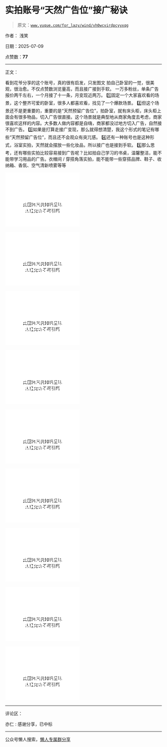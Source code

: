 # 实拍账号“天然广告位”接广秘诀

> 原文：[`www.yuque.com/for_lazy/wind/vh0wcvirdpcyyxqg`](https://www.yuque.com/for_lazy/wind/vh0wcvirdpcyyxqg)

作者： 浅笑

日期：2025-07-09

点赞数：**77**

* * *

正文：

看到花爷分享的这个账号，真的很有启发，只发图文 拍自己卧室的一觉，很美观，很治愈。不仅点赞数浏览量高，而且接广接到手软。
一万多粉丝，单条广告报价两千左右，一个月接了十一条，月变现近两万。 1️⃣固定一个大家喜欢看的场景，这个整齐可爱的卧室，很多人都喜欢看，找见了一个爆款场景。 2️⃣但这个场景还不是更重要的，重要的是“天然预留广告位”，拍卧室，就有床头柜，床头柜上面会有很多物品，切入广告很直接。这个场景就是典型地从商家角度去考虑，商家很喜欢这样的内容。大多数人做内容都是自嗨，商家都没过地方切入广告，自然接不到广告。 3️⃣如果是打算走接广变现，那么就得想清楚，我这个形式的笔记有哪些“天然预留广告位”，而且还不会观众有突兀感。 4️⃣还有一种账号也是这种形式，浴室实拍，天然就会摆放一些化妆品，所以接广也是接到手软。 5️⃣那么思考，还有哪些实拍比较容易接到广告呢？比如拍自己学习的书桌，温馨整洁，能不能带学习用品的广告。衣帽间 /
穿搭角落实拍，能不能带一些穿搭品牌、鞋子、收纳箱、香氛、空气清新喷雾等等

![](img/6c1672feb6599f69fcf24ccc38bff88d.png "None")

![](img/f9bc4a79d7fea51106b79d2bf7efde14.png "None")

![](img/7f86ed5d9eccd8cee3d75242f52a2ba8.png "None")

![](img/efef66cfb5a0f2dde3c5c9a34c134b8f.png "None")

![](img/323f92c764a4d5836c13de63937fdb35.png "None")

![](img/05ab4f5a7ccedce907ca1ae0d83054c8.png "None")

![](img/460460b0d10db20f728bc74a0098f565.png "None")

![](img/c4a8fd505911aa65a21337f76bdf026d.png "None")

![](img/40ab122de7b7eae5f22b7d2b54f9352f.png "None")

* * *

评论区：

亦仁 : 感谢分享，已中标

* * *

公众号懒人搜索，[懒人专属群分享](https://lazybook.fun/#/blog/group)